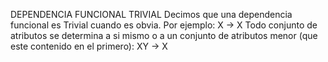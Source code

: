 DEPENDENCIA FUNCIONAL TRIVIAL
Decimos que una dependencia funcional es Trivial cuando es obvia. 
Por ejemplo: X → X 
Todo conjunto de atributos se determina a si mismo o a un conjunto de atributos menor (que este contenido en el primero): XY → X